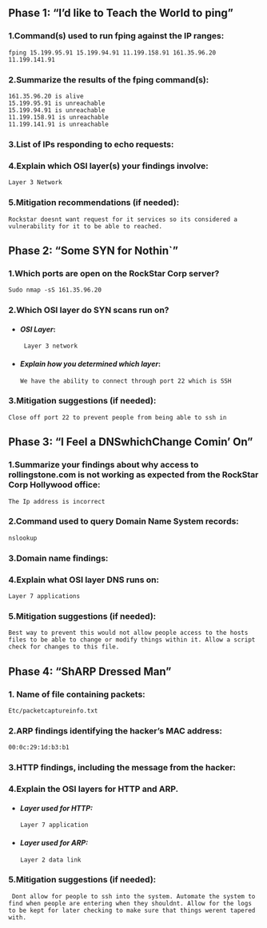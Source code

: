 ## **Phase 1: “I’d like to Teach the World to ping”**

### **1.Command(s) used to run fping against the IP ranges:**

    fping 15.199.95.91 15.199.94.91 11.199.158.91 161.35.96.20 11.199.141.91


### **2.Summarize the results of the fping command(s)**:

    161.35.96.20 is alive
    15.199.95.91 is unreachable
    15.199.94.91 is unreachable
    11.199.158.91 is unreachable
    11.199.141.91 is unreachable


### **3.List of IPs responding to echo requests:**




### **4.Explain which OSI layer(s) your findings involve:**

    Layer 3 Network




### **5.Mitigation recommendations (if needed):**

    Rockstar doesnt want request for it services so its considered a vulnerability for it to be able to reached.



## **Phase 2: “Some SYN for Nothin`”**

### **1.Which ports are open on the RockStar Corp server?**

    Sudo nmap -sS 161.35.96.20


   ### **2.Which OSI layer do SYN scans run on?**

 - #### *OSI Layer*:

        Layer 3 network


 - #### *Explain how you determined which layer*:

       We have the ability to connect through port 22 which is SSH


### **3.Mitigation suggestions (if needed):**

    Close off port 22 to prevent people from being able to ssh in



## **Phase 3: “I Feel a DNSwhichChange Comin’ On”**

### **1.Summarize your findings about why access to rollingstone.com is not working as expected from the RockStar Corp Hollywood office:**

    The Ip address is incorrect


### **2.Command used to query Domain Name System records:**

    nslookup


### **3.Domain name findings:**


### **4.Explain what OSI layer DNS runs on:**

    Layer 7 applications


### **5.Mitigation suggestions (if needed):**

    Best way to prevent this would not allow people access to the hosts files to be able to change or modify things within it. Allow a script check for changes to this file. 



## **Phase 4: “ShARP Dressed Man”**

### **1. Name of file containing packets:**

    Etc/packetcaptureinfo.txt


### **2.ARP findings identifying the hacker’s MAC address:**
    00:0c:29:1d:b3:b1


### **3.HTTP findings, including the message from the hacker:**




### **4.Explain the OSI layers for HTTP and ARP.**

- #### *Layer used for HTTP:*

      Layer 7 application


- #### *Layer used for ARP:*

      Layer 2 data link


### **5.Mitigation suggestions (if needed):**

     Dont allow for people to ssh into the system. Automate the system to find when people are entering when they shouldnt. Allow for the logs to be kept for later checking to make sure that things werent tapered with.




